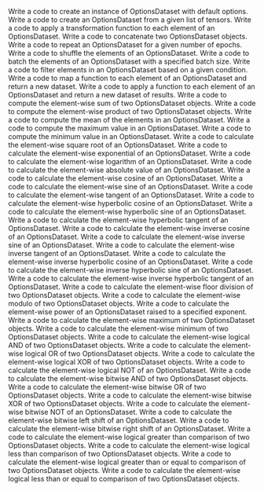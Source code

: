 Write a code to create an instance of OptionsDataset with default options.
Write a code to create an OptionsDataset from a given list of tensors.
Write a code to apply a transformation function to each element of an OptionsDataset.
Write a code to concatenate two OptionsDataset objects.
Write a code to repeat an OptionsDataset for a given number of epochs.
Write a code to shuffle the elements of an OptionsDataset.
Write a code to batch the elements of an OptionsDataset with a specified batch size.
Write a code to filter elements in an OptionsDataset based on a given condition.
Write a code to map a function to each element of an OptionsDataset and return a new dataset.
Write a code to apply a function to each element of an OptionsDataset and return a new dataset of results.
Write a code to compute the element-wise sum of two OptionsDataset objects.
Write a code to compute the element-wise product of two OptionsDataset objects.
Write a code to compute the mean of the elements in an OptionsDataset.
Write a code to compute the maximum value in an OptionsDataset.
Write a code to compute the minimum value in an OptionsDataset.
Write a code to calculate the element-wise square root of an OptionsDataset.
Write a code to calculate the element-wise exponential of an OptionsDataset.
Write a code to calculate the element-wise logarithm of an OptionsDataset.
Write a code to calculate the element-wise absolute value of an OptionsDataset.
Write a code to calculate the element-wise cosine of an OptionsDataset.
Write a code to calculate the element-wise sine of an OptionsDataset.
Write a code to calculate the element-wise tangent of an OptionsDataset.
Write a code to calculate the element-wise hyperbolic cosine of an OptionsDataset.
Write a code to calculate the element-wise hyperbolic sine of an OptionsDataset.
Write a code to calculate the element-wise hyperbolic tangent of an OptionsDataset.
Write a code to calculate the element-wise inverse cosine of an OptionsDataset.
Write a code to calculate the element-wise inverse sine of an OptionsDataset.
Write a code to calculate the element-wise inverse tangent of an OptionsDataset.
Write a code to calculate the element-wise inverse hyperbolic cosine of an OptionsDataset.
Write a code to calculate the element-wise inverse hyperbolic sine of an OptionsDataset.
Write a code to calculate the element-wise inverse hyperbolic tangent of an OptionsDataset.
Write a code to calculate the element-wise floor division of two OptionsDataset objects.
Write a code to calculate the element-wise modulo of two OptionsDataset objects.
Write a code to calculate the element-wise power of an OptionsDataset raised to a specified exponent.
Write a code to calculate the element-wise maximum of two OptionsDataset objects.
Write a code to calculate the element-wise minimum of two OptionsDataset objects.
Write a code to calculate the element-wise logical AND of two OptionsDataset objects.
Write a code to calculate the element-wise logical OR of two OptionsDataset objects.
Write a code to calculate the element-wise logical XOR of two OptionsDataset objects.
Write a code to calculate the element-wise logical NOT of an OptionsDataset.
Write a code to calculate the element-wise bitwise AND of two OptionsDataset objects.
Write a code to calculate the element-wise bitwise OR of two OptionsDataset objects.
Write a code to calculate the element-wise bitwise XOR of two OptionsDataset objects.
Write a code to calculate the element-wise bitwise NOT of an OptionsDataset.
Write a code to calculate the element-wise bitwise left shift of an OptionsDataset.
Write a code to calculate the element-wise bitwise right shift of an OptionsDataset.
Write a code to calculate the element-wise logical greater than comparison of two OptionsDataset objects.
Write a code to calculate the element-wise logical less than comparison of two OptionsDataset objects.
Write a code to calculate the element-wise logical greater than or equal to comparison of two OptionsDataset objects.
Write a code to calculate the element-wise logical less than or equal to comparison of two OptionsDataset objects.